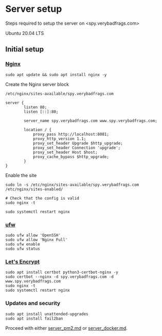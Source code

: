 # Server setup

Steps required to setup the server on <spy.verybadfrags.com>

Ubuntu 20.04 LTS

## Initial setup

### [Nginx](https://www.nginx.com)

```shell
sudo apt update && sudo apt install nginx -y
```

Create the Nginx server block

`/etc/nginx/sites-available/spy.verybadfrags.com`

```nginx
server {
        listen 80;
        listen [::]:80;

        server_name spy.verybadfrags.com www.spy.verybadfrags.com;

        location / {
            proxy_pass http://localhost:8081;
            proxy_http_version 1.1;
            proxy_set_header Upgrade $http_upgrade;
            proxy_set_header Connection 'upgrade';
            proxy_set_header Host $host;
            proxy_cache_bypass $http_upgrade;
        }
}
```

Enable the site

```shell
sudo ln -s /etc/nginx/sites-available/spy.verybadfrags.com /etc/nginx/sites-enabled/

# Check that the config is valid
sudo nginx -t

sudo systemctl restart nginx
```

### [ufw](https://help.ubuntu.com/community/UFW)

```shell
sudo ufw allow 'OpenSSH'
sudo ufw allow 'Nginx Full'
sudo ufw enable
sudo ufw status
```

### [Let's Encrypt](https://letsencrypt.org)

```shell
sudo apt install certbot python3-certbot-nginx -y
sudo certbot --nginx -d spy.verybadfrags.com -d www.spy.verybadfrags.com
sudo nginx -t
sudo systemctl restart nginx
```

### Updates and security

```shell
sudo apt install unattended-upgrades
sudo apt install fail2ban
```

Proceed with either [server_pm2.md](server_pm2.md) or [server_docker.md](server_docker.md).
